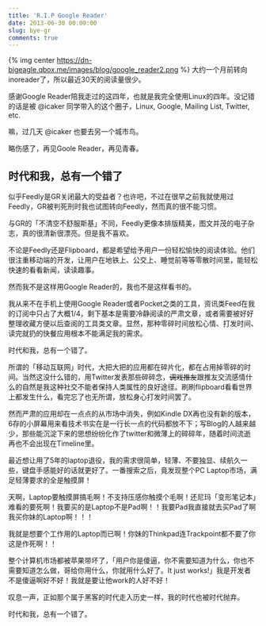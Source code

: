 ```yaml
---
title: 'R.I.P Google Reader'
date: 2013-06-30 00:00:00
slug: bye-gr
comments: true
---
```

{% img center https://dn-bigeagle.qbox.me/images/blog/google_reader2.png %}
大约一个月前转向inoreader了，所以最近30天的阅读量很少。

感谢Google Reader陪我走过的这四年，也就是我完全使用Linux的四年。没记错的话是被 @icaker 同学带入的这个圈子，Linux, Google, Mailing List, Twitter, etc. 

嘛，过几天 @icaker 也要去另一个城市鸟。

略伤感了，再见Goole Reader，再见青春。

<!--more-->

## 时代和我，总有一个错了

似乎Feedly是GR关闭最大的受益者？也许吧，不过在很早之前我就使用过Feedly，GR被判死刑时我也试图转向Feedly，然而真的很不能习惯。

与GR的「不清空不舒服斯基」不同，Feedly更像本排版精美，图文并茂的电子杂志，真的很清新很漂亮。但是我不喜欢。

不论是Feedly还是Flipboard，都是希望给予用户一份轻松愉快的阅读体验。他们很注重移动端的开发，让用户在地铁上、公交上、睡觉前等等零散时间里，能轻松快速的看看新闻，读读趣事。

然而我不是这样用Google Reader的，我也不是这样看书的。

我从来不在手机上使用Google Reader或者Pocket之类的工具，资讯类Feed在我的订阅中只占了大概1/4，剩下基本是需要冷静阅读的严肃文章，或者需要被好好整理收藏方便以后查阅的工具类文章。显然，那种零碎时间放松心情、打发时间、读完就扔的快餐应用根本不能满足我的需求。

时代和我，总有一个错了。

所谓的「移动互联网」时代，大把大把的应用都在碎片化，都在占用掉零碎的时间。当然这没什么错的，用Twitter发表那些碎碎念，<del>调戏推友</del>跟推友交流感情什么的自然是我这种社交不能者保持人类属性的良好途径。刷刷flipboard看看世界上都发生什么，看完忘了也无所谓，放松身心打发时间罢了。

然而严肃的应用却在一点点的从市场中消失，例如Kindle DX再也没有新的版本，6存的小屏幕用来看技术书实在是一行长一点的代码都放不下；写Blog的人越来越少，那些能沉淀下来的思想纷纷化作了twitter和微薄上的碎碎年，随着时间流逝再也不会出现在Timeline里。

最近想让用了5年的laptop退役，我的需求很简单，轻薄、不要独显、续航久一些，键盘手感能好的话就更好了。一番搜索之后，竟发现整个PC Laptop市场，满足轻薄要求的全是触摸屏！

天啊，Laptop要触摸屏搞毛啊！不支持压感你触摸个毛啊！还尼玛「变形笔记本」难看的要死啊！我要买的是Laptop不是Pad啊！！我要Pad我直接就去买Pad了啊我买你妹的Laptop啊！！！

我就是想要个工作用的Laptop而已啊！你妹的Thinkpad连Trackpoint都不要了你这是作死啊！！

整个计算机市场都被苹果带坏了，「用户你是傻逼，你不需要知道为什么，你也不需要知道怎么做，哥给你用什么，你就用什么好了。It just works!」我是开发者不是傻逼啊好不好！我就是要让他work的人好不好！

叹息一声，正如那个属于黑客的时代走入历史一样，我的时代也被时代抛弃。

时代和我，总有一个错了。
